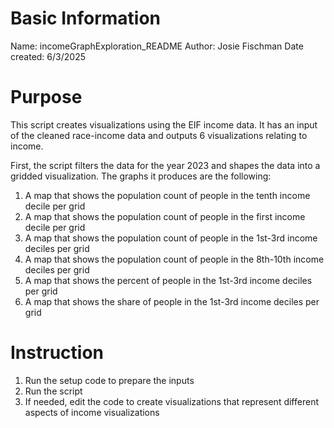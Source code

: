 # Basic Information

Name: incomeGraphExploration_README
Author: Josie Fischman
Date created: 6/3/2025

# Purpose

This script creates visualizations using the EIF income data. It has an input of the cleaned race-income data and outputs 6 visualizations relating to income. 

First, the script filters the data for the year 2023 and shapes the data into a gridded visualization. The graphs it produces are the following: 
1. A map that shows the population count of people in the tenth income decile per grid
2. A map that shows the population count of people in the first income decile per grid
3. A map that shows the population count of people in the 1st-3rd income deciles per grid
4. A map that shows the population count of people in the 8th-10th income deciles per grid
5. A map that shows the percent of people in the 1st-3rd income deciles per grid
6. A map that shows the share of people in the 1st-3rd income deciles per grid

# Instruction

1. Run the setup code to prepare the inputs
2. Run the script
3. If needed, edit the code to create visualizations that represent different aspects of income visualizations 